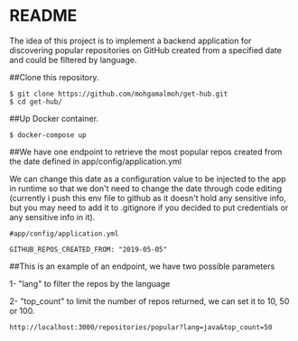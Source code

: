# README
The idea of this project is to implement a backend application for discovering popular
repositories on GitHub created from a specified date and could be filtered by language.

##Clone this repository.

```console
$ git clone https://github.com/mohgamalmoh/get-hub.git
$ cd get-hub/
```

##Up Docker container.

```console
$ docker-compose up
```


##We have one endpoint to retrieve the most popular repos created from the date defined in app/config/application.yml

We can change this date as a configuration value to be injected 
to the app in runtime so that we don't need to change the date 
through code editing (currently i push this env file to github 
as it doesn't hold any sensitive info, but you may need to add 
it to .gitignore if you decided to put credentials or any 
sensitive info in it).

 ```console
#app/config/application.yml

 GITHUB_REPOS_CREATED_FROM: "2019-05-05"
 ```

##This is an example of an endpoint, we have two possible parameters

1- "lang" to filter the repos by the language

2- "top_count" to limit the number of repos returned, we can set it 
    to 10, 50 or 100.
 ```console
http://localhost:3000/repositories/popular?lang=java&top_count=50
 ```
